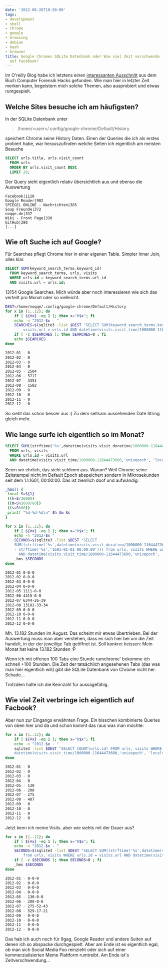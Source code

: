 ```yaml
---
date: '2012-08-26T10:30:00'
tags:
- development
- shell
- chrome
- google
- browsing
- debian
- bash
- browser
title: Google Chromes SQLite Datenbank oder Wie viel Zeit verschwende ich eigentlich
  auf Facebook?
---
```


Im O'reilly Blog habe ich letztens einen [interessanten Ausschnitt](http://community.oreilly.de/blog/2012/08/10/auszug-aus-computer-forensik-hacks-teil-3/) aus
dem Buch Computer Forensik Hacks gefunden. Wie man hier in letzter Zeit merken
kann, begeistern mich solche Themen, also ausprobiert und etwas rumgespielt.

## Welche Sites besuche ich am häufigsten?

In der SQLite Datenbank unter

> /home/&lt;user&gt;/.config/google-chrome/Default/History

speichert Chrome seine History Daten. Einen der Queries die ich als erstes probiert habe, war herauszufinden welche
Seiten ich eigentlich am meisten Besuche

``` sql
SELECT urls.title, urls.visit_count
  FROM urls
  ORDER BY urls.visit_count DESC
  LIMIT 20;
```

Der Query sieht eigentlich relativ übersichtlich aus und ebenso die Auswertung

```
Facebook|1120
Google Reader|902
SPIEGEL ONLINE - Nachrichten|385
Soup Freunde|372
noqqe.de|337
Wiki - Front Page|330
GitHub|280
[...]
```

## Wie oft Suche ich auf Google?

Für Searches pflegt Chrome hier in einer eigenen Table. Simpler
Inner Join, alles klar.

``` sql
SELECT SUM(keyword_search_terms.keyword_id)
  FROM keyword_search_terms, urls, visits
  WHERE urls.id = keyword_search_terms.url_id
  AND visits.url = urls.id;
```

13154 Google Searches. Mich würde aber noch interessieren wie sich das verteilt
pro Monat oder so vielleicht.

``` bash
DEST=/home/noqqe/.config/google-chrome/Default/History
for x in {1..12}; do
    if [ ${#x} -eq 1 ]; then x="0$x"; fi
    echo -n "2012-$x - "
    SEARCHES=$(sqlite3 -list $DEST "SELECT SUM(keyword_search_terms.keyword_id) from keyword_search_terms, urls, visits WHERE urls.id = keyword_search_terms.url_id AND \
        visits.url = urls.id AND datetime(visits.visit_time/1000000-11644473600,'unixepoch', 'localtime') LIKE \"$(date +%Y-)$x%\" ;" )
    if [ -z $SEARCHES ]; then SEARCHES=0 ; fi
    echo $SEARCHES
done

2012-01 - 0
2012-02 - 0
2012-03 - 0
2012-04 - 0
2012-05 - 2504
2012-06 - 5717
2012-07 - 3351
2012-08 - 1582
2012-09 - 0
2012-10 - 0
2012-11 - 0
2012-12 - 0
```

So sieht das schon besser aus :) Zu dem seltsam aussehenden Date String gleich mehr.

## Wie lange surfe ich eigentlich so im Monat?

``` sql
SELECT SUM((strftime('%s',datetime(visits.visit_duration/1000000-11644473600,'unixepoch', 'localtime')) - strftime('%s','1601-01-01 00:00:00')))
  FROM urls, visits
  WHERE urls.id = visits.url
  AND datetime(visits.visit_time/1000000-11644473600,'unixepoch', 'localtime') LIKE '2012-06%';
```

Seien wir ehrlich, das sieht schlimm aus. Warum? Weil Chrome seine Zeitstempel
nicht im Default Epoch abspeichert sondern in Mikrosekunden seit
dem 1.1.1601, 00:00:00. Das ist ziemlich doof und aufwändig.

``` bash
_hms() {
 local S=${1}
 ((h=S/3600))
 ((m=S%3600/60))
 ((s=S%60))
 printf "%d-%d-%d\n" $h $m $s
}

for x in {1..12}; do
    if [ ${#x} -eq 1 ]; then x="0$x"; fi
    echo -n "2012-$x "
    SECONDS=$(sqlite3 -list $DEST "SELECT
    SUM((strftime('%s',datetime(visits.visit_duration/1000000-11644473600,'unixepoch','localtime')) \
    - strftime('%s','1601-01-01 00:00:00'))) from urls, visits WHERE urls.id = visits.url \
      AND datetime(visits.visit_time/1000000-11644473600,'unixepoch', 'localtime') LIKE \"$(date +%Y-)$x%\" ")
    _hms $SECONDS
done

2012-01 0-0-0
2012-02 0-0-0
2012-03 0-0-0
2012-04 0-0-0
2012-05 1111-0-0
2012-06 4415-0-0
2012-07 6344-26-39
2012-08 13182-33-34
2012-09 0-0-0
2012-10 0-0-0
2012-11 0-0-0
2012-12 0-0-0
```

Mh. 13.182 Stunden im August. Das scheint mir etwas übertrieben. Bei der
Auswertung muss man aber verstehen, dass es sich hier bei um die Zeit handelt,
in der der jeweilige Tab geöffnet ist. Soll konkret heissen: Mein Monat hat
keine 13.182 Stunden :P

Wenn ich mit offenen 100 Tabs eine Stunde rumchrome' bekomme ich schnell +100
Stunden. Die Zeit der tatsächlich angesehenen Tabs (das was man hier eigentlich
will) gibt die SQLite Datenbank von Chrome nicht her. Schade...

Trotzdem halte ich die Kennzahl für aussagefähig.

## Wie viel Zeit verbringe ich eigentlich auf Facbook?

Aber nun zur Eingangs erwähnten Frage. Ein bisschen kombinierte Queries von oben
hier und da und schon kommt das raus was man möchte:

``` bash
for x in {1..12}; do
    if [ ${#x} -eq 1 ]; then x="0$x"; fi
    echo -n "2012-$x - "
    sqlite3 -list $DEST "SELECT COUNT(urls.id) FROM urls, visits WHERE urls.id = visits.url AND urls.url LIKE '%facebook.com/%' AND \
    datetime(visits.visit_time/1000000-11644473600,'unixepoch', 'localtime') LIKE \"$(date +%Y-)$x%\" ;"
done

2012-01 - 0
2012-02 - 0
2012-03 - 0
2012-04 - 0
2012-05 - 130
2012-06 - 208
2012-07 - 275
2012-08 - 487
2012-09 - 0
2012-10 - 0
2012-11 - 0
2012-12 - 0
```

Jetzt kenn ich meine Visits..aber wie siehts mit der Dauer aus?

``` bash
for x in {1..12}; do
    if [ ${#x} -eq 1 ]; then x="0$x"; fi
    echo -n "2012-$x - "
    SECONDS=$(sqlite3 -list $DEST "SELECT SUM((strftime('%s',datetime(visits.visit_duration/1000000-11644473600,'unixepoch', 'localtime')) - strftime('%s','1601-01-01 00:00:00'))) \
        from urls, visits WHERE urls.id = visits.url AND datetime(visits.visit_time/1000000-11644473600,'unixepoch', 'localtime') LIKE \"$(date +%Y-)$x%\" AND urls.url LIKE '%facebook.com/%' ")
    if [ -z $SECONDS ]; then SECONDS=0 ; fi
    _hms $SECONDS
done

2012-01 - 0-0-0
2012-02 - 0-0-0
2012-03 - 0-0-0
2012-04 - 0-0-0
2012-05 - 130-0-0
2012-06 - 208-0-0
2012-07 - 275-52-43
2012-08 - 529-17-21
2012-09 - 0-0-0
2012-10 - 0-0-0
2012-11 - 0-0-0
2012-12 - 0-0-0
```

Das hab ich auch noch für 9gag, Google Reader und andere Seiten auf denen ich
so abspacke durchgespielt. Aber am Ende ist es eigentlich egal, ob man sich
Social Media Foo reinzieht oder sich auf einer kommerzialisierten Meme Plattform
rumtreibt. Am Ende ist's Zeitverschwendung...